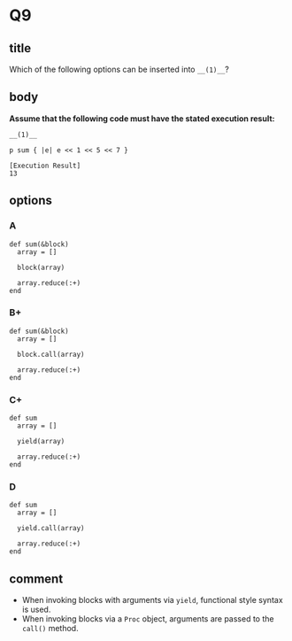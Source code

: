 # Q9

## title

Which of the following options can be inserted into `__(1)__`?

## body

**Assume that the following code must have the stated execution result:** 

```
__(1)__

p sum { |e| e << 1 << 5 << 7 }

[Execution Result]
13
```

## options

### A

```
def sum(&block)
  array = []
  
  block(array)
  
  array.reduce(:+)
end
```

### B+

```
def sum(&block)
  array = []
  
  block.call(array)
  
  array.reduce(:+)
end
```

### C+

```
def sum
  array = []
  
  yield(array)
  
  array.reduce(:+)
end
```

### D

```
def sum
  array = []
  
  yield.call(array)
  
  array.reduce(:+)
end
```

## comment

- When invoking blocks with arguments via `yield`, functional style syntax is used.
- When invoking blocks via a `Proc` object, arguments are passed to the `call()` method.